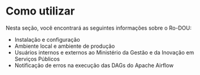 # Como utilizar

Nesta seção, você encontrará as seguintes informações sobre o Ro-DOU:

* Instalação e configuração
* Ambiente local e ambiente de produção
* Usuários internos e externos ao Ministério da Gestão e da Inovação em Serviços Públicos
* Notificação de erros na execução das DAGs do Apache Airflow